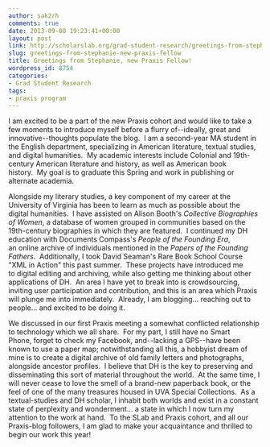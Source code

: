 ```yaml
---
author: sak2rh
comments: true
date: 2013-09-08 19:23:41+00:00
layout: post
link: http://scholarslab.org/grad-student-research/greetings-from-stephanie-new-praxis-fellow/
slug: greetings-from-stephanie-new-praxis-fellow
title: Greetings from Stephanie, new Praxis Fellow!
wordpress_id: 8754
categories:
- Grad Student Research
tags:
- praxis program
---
```


I am excited to be a part of the new Praxis cohort and would like to take a few moments to introduce myself before a flurry of--ideally, great and innovative--thoughts populate the blog.  I am a second-year MA student in the English department, specializing in American literature, textual studies, and digital humanities.  My academic interests include Colonial and 19th-century American literature and history, as well as American book history.  My goal is to graduate this Spring and work in publishing or alternate academia.

Alongside my literary studies, a key component of my career at the University of Virginia has been to learn as much as possible about the digital humanities.  I have assisted on Alison Booth's _Collective Biographies of Women_, a database of women grouped in communities based on the 19th-century biographies in which they are featured.  I continued my DH education with Documents Compass's _People of the Founding Era_, an online archive of individuals mentioned in the _Papers of the Founding Fathers_.  Additionally, I took David Seaman's Rare Book School Course "XML in Action" this past summer.  These projects have introduced me to digital editing and archiving, while also getting me thinking about other applications of DH.  An area I have yet to break into is crowdsourcing, inviting user participation and contribution, and this is an area which Praxis will plunge me into immediately.  Already, I am blogging... reaching out to people... and excited to be doing it.

We discussed in our first Praxis meeting a somewhat conflicted relationship to technology which we all share.  For my part, I still have no Smart Phone, forget to check my Facebook, and--lacking a GPS--have been known to use a paper map; notwithstanding all this, a hobbyist dream of mine is to create a digital archive of old family letters and photographs, alongside ancestor profiles.  I believe that DH is the key to preserving and disseminating this sort of material throughout the world.  At the same time, I will never cease to love the smell of a brand-new paperback book, or the feel of one of the many treasures housed in UVA Special Collections.  As a textual-studies and DH scholar, I inhabit both worlds and exist in a constant state of perplexity and wonderment... a state in which I now turn my attention to the work at hand.  To the SLab and Praxis cohort, and all our Praxis-blog followers, I am glad to make your acquaintance and thrilled to begin our work this year!
